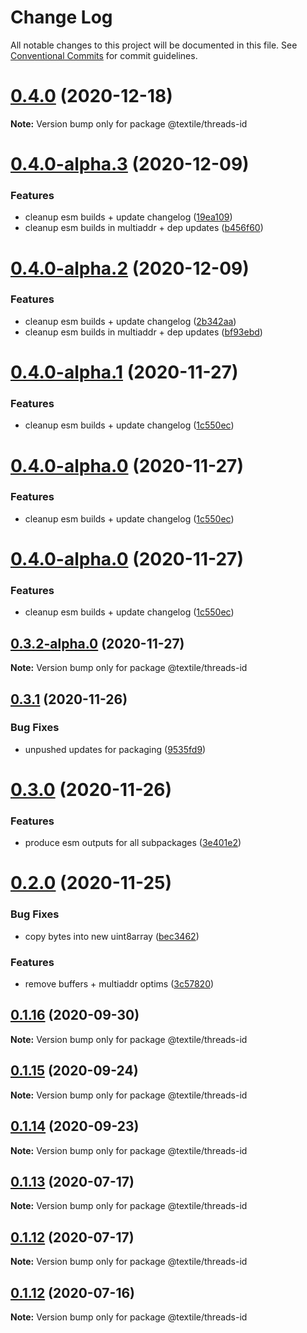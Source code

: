 # Change Log

All notable changes to this project will be documented in this file.
See [Conventional Commits](https://conventionalcommits.org) for commit guidelines.

# [0.4.0](https://github.com/textileio/js-threads/compare/@textile/threads-id@0.4.0-alpha.3...@textile/threads-id@0.4.0) (2020-12-18)

**Note:** Version bump only for package @textile/threads-id





# [0.4.0-alpha.3](https://github.com/textileio/js-threads/compare/@textile/threads-id@0.3.1...@textile/threads-id@0.4.0-alpha.3) (2020-12-09)


### Features

* cleanup esm builds + update changelog ([19ea109](https://github.com/textileio/js-threads/commit/19ea109f39e80e159c4f6bd9e40a9a199549371a))
* cleanup esm builds in multiaddr + dep updates ([b456f60](https://github.com/textileio/js-threads/commit/b456f60d9e43cf21c720f2019f2a920f27db856a))





# [0.4.0-alpha.2](https://github.com/textileio/js-threads/compare/@textile/threads-id@0.3.1...@textile/threads-id@0.4.0-alpha.2) (2020-12-09)


### Features

* cleanup esm builds + update changelog ([2b342aa](https://github.com/textileio/js-threads/commit/2b342aa41d71e955bc81c9eba5ce56ed21a0ee82))
* cleanup esm builds in multiaddr + dep updates ([bf93ebd](https://github.com/textileio/js-threads/commit/bf93ebdbb2489a46d9cabb8754c4424a23d12b5d))





# [0.4.0-alpha.1](https://github.com/textileio/js-threads/compare/@textile/threads-id@0.3.1...@textile/threads-id@0.4.0-alpha.1) (2020-11-27)


### Features

* cleanup esm builds + update changelog ([1c550ec](https://github.com/textileio/js-threads/commit/1c550ec78eab0368d5c758a7068e529c45918729))





# [0.4.0-alpha.0](https://github.com/textileio/js-threads/compare/@textile/threads-id@0.3.1...@textile/threads-id@0.4.0-alpha.0) (2020-11-27)


### Features

* cleanup esm builds + update changelog ([1c550ec](https://github.com/textileio/js-threads/commit/1c550ec78eab0368d5c758a7068e529c45918729))





# [0.4.0-alpha.0](https://github.com/textileio/js-threads/compare/@textile/threads-id@0.3.1...@textile/threads-id@0.4.0-alpha.0) (2020-11-27)


### Features

* cleanup esm builds + update changelog ([1c550ec](https://github.com/textileio/js-threads/commit/1c550ec78eab0368d5c758a7068e529c45918729))





## [0.3.2-alpha.0](https://github.com/textileio/js-threads/compare/@textile/threads-id@0.3.1...@textile/threads-id@0.3.2-alpha.0) (2020-11-27)

**Note:** Version bump only for package @textile/threads-id





## [0.3.1](https://github.com/textileio/js-threads/compare/@textile/threads-id@0.3.0...@textile/threads-id@0.3.1) (2020-11-26)


### Bug Fixes

* unpushed updates for packaging ([9535fd9](https://github.com/textileio/js-threads/commit/9535fd9d359cd15275f318663d0cc9d47d856206))





# [0.3.0](https://github.com/textileio/js-threads/compare/@textile/threads-id@0.2.0...@textile/threads-id@0.3.0) (2020-11-26)


### Features

* produce esm outputs for all subpackages ([3e401e2](https://github.com/textileio/js-threads/commit/3e401e2af0aa5bdd0b9f57dd23385843c2b6a5b4))





# [0.2.0](https://github.com/textileio/js-threads/compare/@textile/threads-id@0.1.16...@textile/threads-id@0.2.0) (2020-11-25)


### Bug Fixes

* copy bytes into new uint8array ([bec3462](https://github.com/textileio/js-threads/commit/bec34628134ad4e219cf2b5f3a4a87c384e4337b))


### Features

* remove buffers + multiaddr optims ([3c57820](https://github.com/textileio/js-threads/commit/3c578203b8614aad0e892832b8efcc90d6e13fac))





## [0.1.16](https://github.com/textileio/js-threads/compare/@textile/threads-id@0.1.13...@textile/threads-id@0.1.16) (2020-09-30)

**Note:** Version bump only for package @textile/threads-id





## [0.1.15](https://github.com/textileio/js-threads/compare/@textile/threads-id@0.1.13...@textile/threads-id@0.1.15) (2020-09-24)

**Note:** Version bump only for package @textile/threads-id





## [0.1.14](https://github.com/textileio/js-threads/compare/@textile/threads-id@0.1.13...@textile/threads-id@0.1.14) (2020-09-23)

**Note:** Version bump only for package @textile/threads-id





## [0.1.13](https://github.com/textileio/js-threads/compare/@textile/threads-id@0.1.12...@textile/threads-id@0.1.13) (2020-07-17)

**Note:** Version bump only for package @textile/threads-id





## [0.1.12](https://github.com/textileio/js-threads/compare/@textile/threads-id@0.1.11...@textile/threads-id@0.1.12) (2020-07-17)

**Note:** Version bump only for package @textile/threads-id





## [0.1.12](https://github.com/textileio/js-threads/compare/@textile/threads-id@0.1.11...@textile/threads-id@0.1.12) (2020-07-16)

**Note:** Version bump only for package @textile/threads-id
